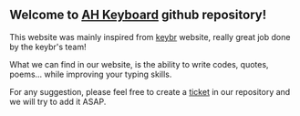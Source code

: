 ## Welcome to [AH Keyboard](https://ah-keyboard.github.io/) github repository!

This website was mainly inspired from [keybr](https://www.keybr.com) website, really great job done by the keybr's team!

What we can find in our website, is the ability to write codes, quotes, poems... while improving your typing skills.

For any suggestion, please feel free to create a [ticket](https://github.com/ah-keyboard/devkeyboard.github.io/issues/new) in our repository and we will try to add it ASAP.
